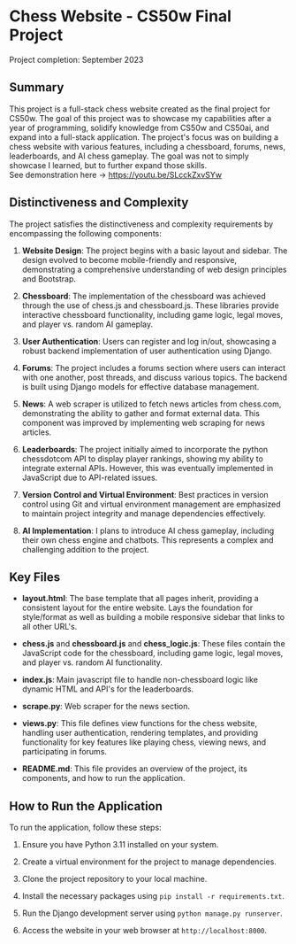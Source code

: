 # Chess Website - CS50w Final Project

Project completion: September 2023  

## Summary

This project is a full-stack chess website created as the final project for CS50w. The goal of this project was to showcase my capabilities after a year of programming, solidify knowledge from CS50w and CS50ai, and expand into a full-stack application. The project's focus was on building a chess website with various features, including a chessboard, forums, news, leaderboards, and AI chess gameplay. The goal was not to simply showcase I learned, but to further expand those skills.  
See demonstration here -> https://youtu.be/SLcckZxvSYw

## Distinctiveness and Complexity

The project satisfies the distinctiveness and complexity requirements by encompassing the following components:

1. **Website Design**: The project begins with a basic layout and sidebar. The design evolved to become mobile-friendly and responsive, demonstrating a comprehensive understanding of web design principles and Bootstrap.

2. **Chessboard**: The implementation of the chessboard was achieved through the use of chess.js and chessboard.js. These libraries provide interactive chessboard functionality, including game logic, legal moves, and player vs. random AI gameplay.

3. **User Authentication**: Users can register and log in/out, showcasing a robust backend implementation of user authentication using Django.

4. **Forums**: The project includes a forums section where users can interact with one another, post threads, and discuss various topics. The backend is built using Django models for effective database management.

5. **News**: A web scraper is utilized to fetch news articles from chess.com, demonstrating the ability to gather and format external data. This component was improved by implementing web scraping for news articles.

6. **Leaderboards**: The project initially aimed to incorporate the python chessdotcom API to display player rankings, showing my ability to integrate external APIs. However, this was eventually implemented in JavaScript due to API-related issues.

7. **Version Control and Virtual Environment**: Best practices in version control using Git and virtual environment management are emphasized to maintain project integrity and manage dependencies effectively.

8. **AI Implementation**: I plans to introduce AI chess gameplay, including their own chess engine and chatbots. This represents a complex and challenging addition to the project.

## Key Files

- **layout.html**: The base template that all pages inherit, providing a consistent layout for the entire website. Lays the foundation for style/format as well as building a mobile responsive sidebar that links to all other URL's.

- **chess.js** and **chessboard.js** and **chess_logic.js**: These files contain the JavaScript code for the chessboard, including game logic, legal moves, and player vs. random AI functionality.

- **index.js**: Main javascript file to handle non-chessboard logic like dynamic HTML and API's for the leaderboards.

- **scrape.py**: Web scraper for the news section.

- **views.py**: This file defines view functions for the chess website, handling user authentication, rendering templates, and providing functionality for key features like playing chess, viewing news, and participating in forums.

- **README.md**: This file provides an overview of the project, its components, and how to run the application.

## How to Run the Application

To run the application, follow these steps:

1. Ensure you have Python 3.11 installed on your system.

2. Create a virtual environment for the project to manage dependencies.

3. Clone the project repository to your local machine.

4. Install the necessary packages using `pip install -r requirements.txt`.

5. Run the Django development server using `python manage.py runserver`.

6. Access the website in your web browser at `http://localhost:8000`.





